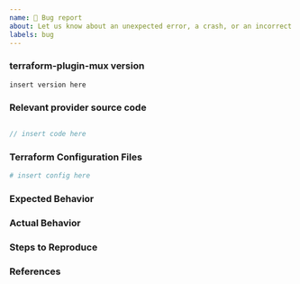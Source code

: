 ```yaml
---
name: 🐛 Bug report
about: Let us know about an unexpected error, a crash, or an incorrect behavior.
labels: bug
---
```


### terraform-plugin-mux version
<!---
Inspect your go.mod as below to find the version, and paste the result between
the ``` marks below.

go list -m github.com/hashicorp/terraform-plugin-mux/...

If you are not running the latest version of terraform-plugin-mux, please try
upgrading because your bug may have already been fixed.
-->

```
insert version here
```

### Relevant provider source code

<!--
Paste any Go code that you believe to be relevant to the bug
When in doubt, a minimal reproduction is best
-->
```go

// insert code here

```

### Terraform Configuration Files
<!--
Paste the relevant parts of your Terraform configuration between the ``` marks below.
-->

```tf
# insert config here
```


### Expected Behavior
<!--
What should have happened?
-->

### Actual Behavior
<!--
What actually happened?
-->

### Steps to Reproduce
<!--
Please list the full steps required to reproduce the issue, for example:
1. `terraform init`
2. `terraform apply`
-->

### References
<!--
Are there any other GitHub issues (open or closed) or Pull Requests that should be linked here? For example:

- #6017
-->
